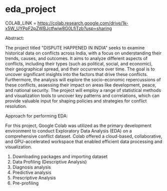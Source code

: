# eda_project
COLAB_LINK = https://colab.research.google.com/drive/1k-x5W_UYPpF2pZWBJctfwiw8G0LfiTzb?usp=sharing

Abstract:

The project titled "DISPUTE HAPPENED IN INDIA" seeks to examine historical data on conflicts across India, with a focus on understanding their trends, causes, and outcomes. It aims to analyze different aspects of conflicts, including their types (such as political, social, and economic), their geographical spread, and their occurrence over time. The goal is to uncover significant insights into the factors that drive these conflicts. Furthermore, the analysis will explore the socio-economic repercussions of these conflicts, assessing their impact on areas like development, peace, and national security. The project will employ a range of statistical methods and visualization tools to uncover key patterns and correlations, which can provide valuable input for shaping policies and strategies for conflict resolution.

Approach for performing EDA: 

For this project, Google Colab was utilized as the primary development environment to conduct Exploratory Data Analysis (EDA) on a comprehensive conflict dataset. Colab offered a cloud-based, collaborative, and GPU-accelerated workspace that enabled efficient data processing and visualization.

1. Downloading packages and importing dataset
2. Data Profiling (Descriptive Analysis)
3. Diagnosis analysis
4. Predictive analysis
5. Prescriptive Analysis
6. Pre-profiling
